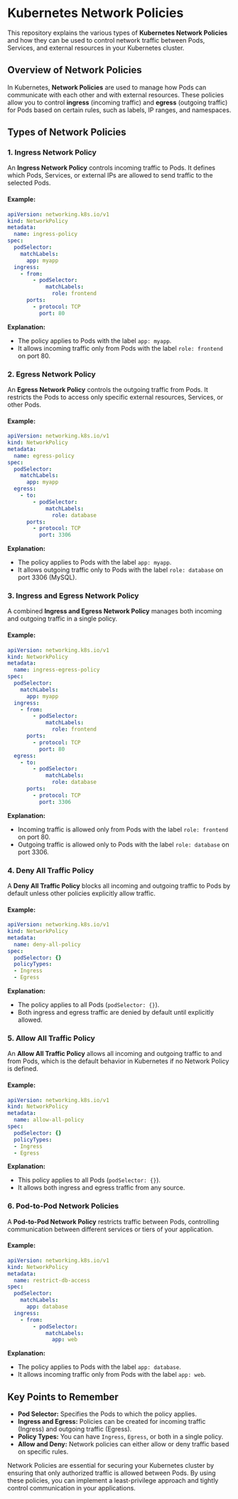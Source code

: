 # Kubernetes Network Policies

This repository explains the various types of **Kubernetes Network Policies** and how they can be used to control network traffic between Pods, Services, and external resources in your Kubernetes cluster.

## Overview of Network Policies

In Kubernetes, **Network Policies** are used to manage how Pods can communicate with each other and with external resources. These policies allow you to control **ingress** (incoming traffic) and **egress** (outgoing traffic) for Pods based on certain rules, such as labels, IP ranges, and namespaces.

## Types of Network Policies

### 1. **Ingress Network Policy**

An **Ingress Network Policy** controls incoming traffic to Pods. It defines which Pods, Services, or external IPs are allowed to send traffic to the selected Pods.

#### Example:

```yaml
apiVersion: networking.k8s.io/v1
kind: NetworkPolicy
metadata:
  name: ingress-policy
spec:
  podSelector:
    matchLabels:
      app: myapp
  ingress:
    - from:
        - podSelector:
            matchLabels:
              role: frontend
      ports:
        - protocol: TCP
          port: 80
```

**Explanation:**
- The policy applies to Pods with the label `app: myapp`.
- It allows incoming traffic only from Pods with the label `role: frontend` on port 80.

### 2. **Egress Network Policy**

An **Egress Network Policy** controls the outgoing traffic from Pods. It restricts the Pods to access only specific external resources, Services, or other Pods.

#### Example:

```yaml
apiVersion: networking.k8s.io/v1
kind: NetworkPolicy
metadata:
  name: egress-policy
spec:
  podSelector:
    matchLabels:
      app: myapp
  egress:
    - to:
        - podSelector:
            matchLabels:
              role: database
      ports:
        - protocol: TCP
          port: 3306
```

**Explanation:**
- The policy applies to Pods with the label `app: myapp`.
- It allows outgoing traffic only to Pods with the label `role: database` on port 3306 (MySQL).

### 3. **Ingress and Egress Network Policy**

A combined **Ingress and Egress Network Policy** manages both incoming and outgoing traffic in a single policy.

#### Example:

```yaml
apiVersion: networking.k8s.io/v1
kind: NetworkPolicy
metadata:
  name: ingress-egress-policy
spec:
  podSelector:
    matchLabels:
      app: myapp
  ingress:
    - from:
        - podSelector:
            matchLabels:
              role: frontend
      ports:
        - protocol: TCP
          port: 80
  egress:
    - to:
        - podSelector:
            matchLabels:
              role: database
      ports:
        - protocol: TCP
          port: 3306
```

**Explanation:**
- Incoming traffic is allowed only from Pods with the label `role: frontend` on port 80.
- Outgoing traffic is allowed only to Pods with the label `role: database` on port 3306.

### 4. **Deny All Traffic Policy**

A **Deny All Traffic Policy** blocks all incoming and outgoing traffic to Pods by default unless other policies explicitly allow traffic.

#### Example:

```yaml
apiVersion: networking.k8s.io/v1
kind: NetworkPolicy
metadata:
  name: deny-all-policy
spec:
  podSelector: {}
  policyTypes:
  - Ingress
  - Egress
```

**Explanation:**
- The policy applies to all Pods (`podSelector: {}`).
- Both ingress and egress traffic are denied by default until explicitly allowed.

### 5. **Allow All Traffic Policy**

An **Allow All Traffic Policy** allows all incoming and outgoing traffic to and from Pods, which is the default behavior in Kubernetes if no Network Policy is defined.

#### Example:

```yaml
apiVersion: networking.k8s.io/v1
kind: NetworkPolicy
metadata:
  name: allow-all-policy
spec:
  podSelector: {}
  policyTypes:
  - Ingress
  - Egress
```

**Explanation:**
- This policy applies to all Pods (`podSelector: {}`).
- It allows both ingress and egress traffic from any source.

### 6. **Pod-to-Pod Network Policies**

A **Pod-to-Pod Network Policy** restricts traffic between Pods, controlling communication between different services or tiers of your application.

#### Example:

```yaml
apiVersion: networking.k8s.io/v1
kind: NetworkPolicy
metadata:
  name: restrict-db-access
spec:
  podSelector:
    matchLabels:
      app: database
  ingress:
    - from:
        - podSelector:
            matchLabels:
              app: web
```

**Explanation:**
- The policy applies to Pods with the label `app: database`.
- It allows incoming traffic only from Pods with the label `app: web`.

## Key Points to Remember

- **Pod Selector:** Specifies the Pods to which the policy applies.
- **Ingress and Egress:** Policies can be created for incoming traffic (Ingress) and outgoing traffic (Egress).
- **Policy Types:** You can have `Ingress`, `Egress`, or both in a single policy.
- **Allow and Deny:** Network policies can either allow or deny traffic based on specific rules.
  
Network Policies are essential for securing your Kubernetes cluster by ensuring that only authorized traffic is allowed between Pods. By using these policies, you can implement a least-privilege approach and tightly control communication in your applications.